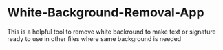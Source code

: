 # White-Background-Removal-App
This is a helpful tool to remove white backround to make text or signature ready to use in other files where same background is needed
